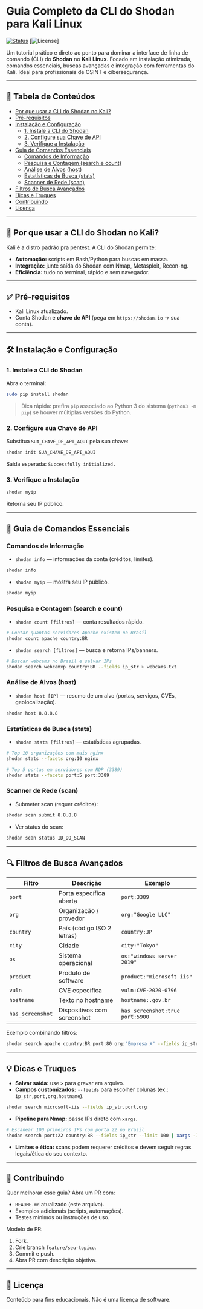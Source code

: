 # Guia Completo da CLI do Shodan para Kali Linux

[![Status](https://img.shields.io/badge/status-ready-brightgreen.svg)](https://shodan.io)
[![License](https://img.shields.io/badge/license-educational-lightgrey.svg)]

Um tutorial prático e direto ao ponto para dominar a interface de linha de comando (CLI) do **Shodan** no **Kali Linux**. Focado em instalação otimizada, comandos essenciais, buscas avançadas e integração com ferramentas do Kali. Ideal para profissionais de OSINT e cibersegurança.

---

## 📖 Tabela de Conteúdos
- [Por que usar a CLI do Shodan no Kali?](#-por-que-usar-a-cli-do-shodan-no-kali)
- [Pré-requisitos](#-pré-requisitos)
- [Instalação e Configuração](#-instalação-e-configuração)
  - [1. Instale a CLI do Shodan](#1-instea-a-cli-do-shodan)
  - [2. Configure sua Chave de API](#2-configure-sua-chave-de-api)
  - [3. Verifique a Instalação](#3-verifique-a-instalação)
- [Guia de Comandos Essenciais](#-guia-de-comandos-essenciais)
  - [Comandos de Informação](#comandos-de-informação)
  - [Pesquisa e Contagem (search e count)](#pesquisa-e-contagem-search-e-count)
  - [Análise de Alvos (host)](#análise-de-alvos-host)
  - [Estatísticas de Busca (stats)](#estatísticas-de-busca-stats)
  - [Scanner de Rede (scan)](#scanner-de-rede-scan)
- [Filtros de Busca Avançados](#-filtros-de-busca-avançados)
- [Dicas e Truques](#-dicas-e-truques)
- [Contribuindo](#-contribuindo)
- [Licença](#-licença)

---

## 🤔 Por que usar a CLI do Shodan no Kali?
Kali é a distro padrão pra pentest. A CLI do Shodan permite:
- **Automação:** scripts em Bash/Python para buscas em massa.  
- **Integração:** junte saída do Shodan com Nmap, Metasploit, Recon-ng.  
- **Eficiência:** tudo no terminal, rápido e sem navegador.

---

## ✅ Pré-requisitos
- Kali Linux atualizado.  
- Conta Shodan e **chave de API** (pega em `https://shodan.io` → sua conta).

---

## 🛠️ Instalação e Configuração

### 1. Instale a CLI do Shodan
Abra o terminal:
```bash
sudo pip install shodan
```

> Dica rápida: prefira `pip` associado ao Python 3 do sistema (`python3 -m pip`) se houver múltiplas versões do Python.

### 2. Configure sua Chave de API
Substitua `SUA_CHAVE_DE_API_AQUI` pela sua chave:
```bash
shodan init SUA_CHAVE_DE_API_AQUI
```
Saída esperada: `Successfully initialized.`

### 3. Verifique a Instalação
```bash
shodan myip
```
Retorna seu IP público.

---

## 🚀 Guia de Comandos Essenciais

### Comandos de Informação
- `shodan info` — informações da conta (créditos, limites).
```bash
shodan info
```
- `shodan myip` — mostra seu IP público.
```bash
shodan myip
```

### Pesquisa e Contagem (search e count)
- `shodan count [filtros]` — conta resultados rápido.
```bash
# Contar quantos servidores Apache existem no Brasil
shodan count apache country:BR
```
- `shodan search [filtros]` — busca e retorna IPs/banners.
```bash
# Buscar webcams no Brasil e salvar IPs
shodan search webcamxp country:BR --fields ip_str > webcams.txt
```

### Análise de Alvos (host)
- `shodan host [IP]` — resumo de um alvo (portas, serviços, CVEs, geolocalização).
```bash
shodan host 8.8.8.8
```

### Estatísticas de Busca (stats)
- `shodan stats [filtros]` — estatísticas agrupadas.
```bash
# Top 10 organizações com mais nginx
shodan stats --facets org:10 nginx

# Top 5 portas em servidores com RDP (3389)
shodan stats --facets port:5 port:3389
```

### Scanner de Rede (scan)
- Submeter scan (requer créditos):
```bash
shodan scan submit 8.8.8.8
```
- Ver status do scan:
```bash
shodan scan status ID_DO_SCAN
```

---

## 🔍 Filtros de Busca Avançados

| Filtro         | Descrição                                | Exemplo                         |
|----------------|------------------------------------------|---------------------------------|
| `port`         | Porta específica aberta                  | `port:3389`                     |
| `org`          | Organização / provedor                    | `org:"Google LLC"`              |
| `country`      | País (código ISO 2 letras)               | `country:JP`                    |
| `city`         | Cidade                                   | `city:"Tokyo"`                  |
| `os`           | Sistema operacional                      | `os:"windows server 2019"`      |
| `product`      | Produto de software                      | `product:"microsoft iis"`       |
| `vuln`         | CVE específica                           | `vuln:CVE-2020-0796`            |
| `hostname`     | Texto no hostname                        | `hostname:.gov.br`              |
| `has_screenshot` | Dispositivos com screenshot            | `has_screenshot:true port:5900` |

Exemplo combinando filtros:
```bash
shodan search apache country:BR port:80 org:"Empresa X" --fields ip_str,port,org --limit 50
```

---

## 💡 Dicas e Truques
- **Salvar saída:** use `>` para gravar em arquivo.  
- **Campos customizados:** `--fields` para escolher colunas (ex.: `ip_str,port,org,hostname`).  
```bash
shodan search microsoft-iis --fields ip_str,port,org
```
- **Pipeline para Nmap:** passe IPs direto com `xargs`.
```bash
# Escanear 100 primeiros IPs com porta 22 no Brasil
shodan search port:22 country:BR --fields ip_str --limit 100 | xargs -I{} nmap -sV {}
```
- **Limites e ética:** scans podem requerer créditos e devem seguir regras legais/ética do seu contexto.

---

## 🤝 Contribuindo
Quer melhorar esse guia? Abra um PR com:
- `README.md` atualizado (este arquivo).
- Exemplos adicionais (scripts, automações).
- Testes mínimos ou instruções de uso.

Modelo de PR:
1. Fork.
2. Crie branch `feature/seu-topico`.
3. Commit e push.
4. Abra PR com descrição objetiva.

---

## 📜 Licença
Conteúdo para fins educacionais. Não é uma licença de software.

